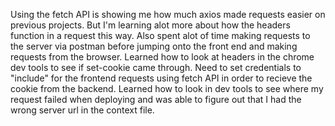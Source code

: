 Using the fetch API is showing me how much axios made requests easier on previous projects. But I'm learning alot more about how the headers function in a request this way. Also spent alot of time making requests to the server via postman before jumping onto the front end and making requests from the browser. Learned how to look at headers in the chrome dev tools to see if set-cookie came through. Need to set credentials to "include" for the frontend requests using fetch API in order to recieve the cookie from the backend.
Learned how to look in dev tools to see where my request failed when deploying and was able to figure out that I had the wrong server url in the context file.
